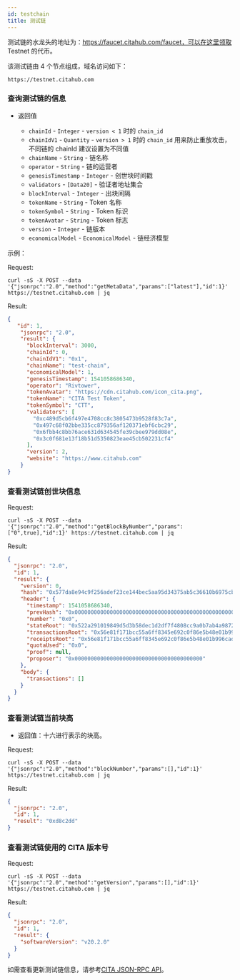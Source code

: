 ```yaml
---
id: testchain
title: 测试链
---
```


测试链的水龙头的地址为：https://faucet.citahub.com/faucet，可以在这里领取 Testnet 的代币。

该测试链由 4 个节点组成，域名访问如下：

```
https://testnet.citahub.com
```
### 查询测试链的信息
* 返回值

    * `chainId` - `Integer` - `version < 1` 时的 `chain_id`
    * `chainIdV1` - `Quantity` - `version > 1` 时的 `chain_id` 用来防止重放攻击，不同链的 chainId 建议设置为不同值
    * `chainName` - `String` - 链名称 
    * `operator` - `String` - 链的运营者
    * `genesisTimestamp` - `Integer` - 创世块时间戳
    * `validators` - `[Data20]` - 验证者地址集合
    * `blockInterval` - `Integer` - 出块间隔
    * `tokenName` - `String` - Token 名称
    * `tokenSymbol` - `String` - Token 标识
    * `tokenAvatar` - `String` - Token 标志
    * `version` - `Integer` - 链版本
    * `economicalModel` - `EconomicalModel` - 链经济模型
    
示例：

Request:

```shell
curl -sS -X POST --data '{"jsonrpc":"2.0","method":"getMetaData","params":["latest"],"id":1}' https://testnet.citahub.com | jq
```
Result:

```json
{
   "id": 1,
    "jsonrpc": "2.0",
    "result": {
      "blockInterval": 3000,
      "chainId": 0,
      "chainIdV1": "0x1",
      "chainName": "test-chain",
      "economicalModel": 1,
      "genesisTimestamp": 1541058686340,
      "operator": "Rivtower",
      "tokenAvatar": "https://cdn.citahub.com/icon_cita.png",
      "tokenName": "CITA Test Token",
      "tokenSymbol": "CTT",
      "validators": [
        "0xc489d5cb6f497e4708cc8c3805473b9528f83c7a",
        "0x497c68f02bbe335cc879356af120371ebf6cbc29",
        "0x6fbb4c8bb76ace631d634545fe39cbee979dd08e",
        "0x3c0f681e13f18b51d5350823eae45cb502231cf4"
      ],
      "version": 2,
      "website": "https://www.citahub.com"
    }
}
```
### 查看测试链创世块信息
Request:

```shell
curl -sS -X POST --data '{"jsonrpc":"2.0","method":"getBlockByNumber","params":["0",true],"id":1}' https://testnet.citahub.com | jq
```
Result:

```json
{
  "jsonrpc": "2.0",
  "id": 1,
  "result": {
    "version": 0,
    "hash": "0x577da8e94c9f256adef23ce144bec5aa95d34375ab5c36610b6975cbb54d4196",
    "header": {
      "timestamp": 1541058686340,
      "prevHash": "0x0000000000000000000000000000000000000000000000000000000000000000",
      "number": "0x0",
      "stateRoot": "0x522a291019849d5d3b58dec1d2df7f4808cc9a0b7ab4a987290f43b1104eb4f1",
      "transactionsRoot": "0x56e81f171bcc55a6ff8345e692c0f86e5b48e01b996cadc001622fb5e363b421",
      "receiptsRoot": "0x56e81f171bcc55a6ff8345e692c0f86e5b48e01b996cadc001622fb5e363b421",
      "quotaUsed": "0x0",
      "proof": null,
      "proposer": "0x0000000000000000000000000000000000000000"
    },
    "body": {
      "transactions": []
    }
  }
}
```

### 查看测试链当前块高
* 返回值：十六进行表示的块高。

Request:

```shell
curl -sS -X POST --data '{"jsonrpc":"2.0","method":"blockNumber","params":[],"id":1}' https://testnet.citahub.com | jq
```

Result:

```json
{
  "jsonrpc": "2.0",
  "id": 1,
  "result": "0xd8c2dd"
}
```

### 查看测试链使用的 CITA 版本号
Request:

```shell
curl -sS -X POST --data '{"jsonrpc":"2.0","method":"getVersion","params":[],"id":1}' https://testnet.citahub.com | jq
```
Result:

```json
{
  "jsonrpc": "2.0",
  "id": 1,
  "result": {
    "softwareVersion": "v20.2.0"
  }
}
```
如需查看更新测试链信息，请参考[CITA JSON-RPC API]。

[CITA JSON-RPC API]: ../../cita/rpc-guide/rpc
